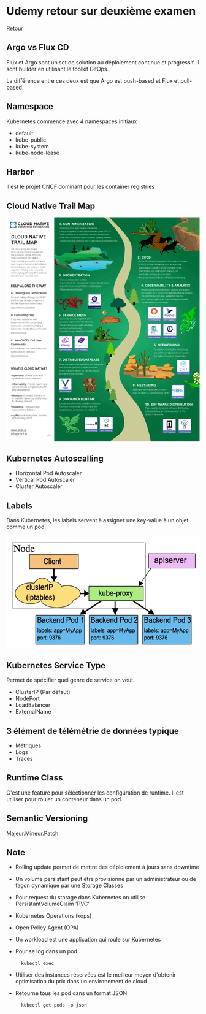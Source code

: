 # Udemy retour sur deuxième examen

[Retour](./README.md)

## Argo vs Flux CD

Flux et Argo sont un set de solution au déploiement continue et progressif. Il sont builder en utilisant le toolkit GitOps.

La différence entre ces deux est que Argo est push-based et Flux et pull-based.

## Namespace

Kubernetes commence avec 4 namespaces initiaux

- default
- kube-public
- kube-system
- kube-node-lease

## Harbor

Il est le projet CNCF dominant pour les container registries

## Cloud Native Trail Map

 ![chrootdirectories](./res/CNCFTrailMap.png)

## Kubernetes Autoscalling

- Horizontal Pod Autoscaler
- Vertical Pod Autoscaler
- Cluster Autoscaler

## Labels

Dans Kubernetes, les labels servent à assigner une key-value à un objet comme un pod.

 ![chrootdirectories](./res/Labels.png)

## Kubernetes Service Type

Permet de spécifier quel genre de service on veut.

- ClusterIP (Par défaut)
- NodePort
- LoadBalancer
- ExternalName

## 3 élément de télémétrie de données typique

- Métriques
- Logs
- Traces

## Runtime Class

C'est une feature pour sélectionner les configuration de runtime. Il est utiliser pour rouler un conteneur dans un pod.

## Semantic Versioning

Majeur.Mineur.Patch

## Note

- Rolling update permet de mettre des déploiement à jours sans downtime

- Un volume persistant peut être provisionné par un administrateur ou de façon dynamique par une Storage Classes

- Pour request du storage dans Kubernetes on utilise PersistantVolumeClaim 'PVC'

- Kubernetes Operations (kops)

- Open Policy Agent (OPA)

- Un workload est une application qui roule sur Kubernetes

- Pour se log dans un pod

        kubectl exec

- Utiliser des instances réservées est le meilleur moyen d'obtenir optimisation du prix dans un environement de cloud

- Retourne tous les pod dans un format JSON

        kubectl get pods -o json


